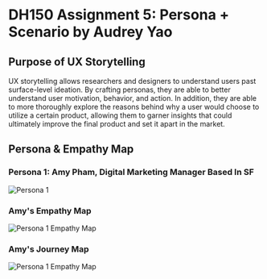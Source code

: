# DH150 Assignment 5: Persona + Scenario by Audrey Yao

## Purpose of UX Storytelling

UX storytelling allows researchers and designers to understand users past surface-level ideation. By crafting  personas, they are able to better understand user motivation, behavior, and action. In addition, they are able to more thoroughly explore the reasons behind why a user would choose to utilize a certain product, allowing them to garner insights that could ultimately improve the final product and set it apart in the market.  

## Persona & Empathy Map

### Persona 1: Amy Pham, Digital Marketing Manager Based In SF

<img src="https://user-images.githubusercontent.com/57603794/98740953-b7a7eb80-2360-11eb-8fef-e308843a5541.png" alt="Persona 1">

### Amy's Empathy Map

<img src="https://user-images.githubusercontent.com/57603794/98741214-1cfbdc80-2361-11eb-89b3-f80edd2e1e08.png" alt="Persona 1 Empathy Map">

### Amy's Journey Map

<img src="https://user-images.githubusercontent.com/57603794/98741214-1cfbdc80-2361-11eb-89b3-f80edd2e1e08.png" alt="Persona 1 Empathy Map">
